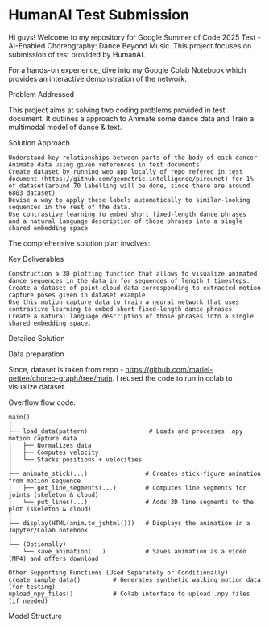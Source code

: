 # HumanAI Test Submission

Hi guys! Welcome to my repository for Google Summer of Code 2025 Test - AI-Enabled Choreography: Dance Beyond Music. This project focuses on submission of test provided by HumanAI.

For a hands-on experience, dive into my Google Colab Notebook which provides an interactive demonstration of the network.


Problem Addressed

This project aims at solving two coding problems provided in test document.
It outlines a approach to Animate some dance data and Train a multimodal model of dance & text.



Solution Approach
    
    Understand key relationships between parts of the body of each dancer
    Animate data using given references in test documents
    Create dataset by running web app locally of repo refered in test document (https://github.com/geometric-intelligence/pirounet) for 1% of dataset(around 70 labelling will be done, since there are around 6803 dataset)
    Devise a way to apply these labels automatically to similar-looking sequences in the rest of the data.
    Use contrastive learning to embed short fixed-length dance phrases  and a natural language description of those phrases into a single shared embedding space

The comprehensive solution plan involves:




Key Deliverables

    Construction a 3D plotting function that allows to visualize animated dance sequences in the data in for sequences of length t timesteps. 
    Create a dataset of point-cloud data corresponding to extracted motion capture poses given in dataset example
    Use this motion capture data to train a neural network that uses contrastive learning to embed short fixed-length dance phrases
    Create a natural language description of those phrases into a single shared embedding space.


Detailed Solution

Data preparation

Since, dataset is taken from repo - https://github.com/mariel-pettee/choreo-graph/tree/main. I reused the code to run in colab to visualize dataset.

Overflow flow code:
```
main()
│
├── load_data(pattern)                 # Loads and processes .npy motion capture data
│   ├── Normalizes data
│   ├── Computes velocity
│   └── Stacks positions + velocities
│
├── animate_stick(...)                # Creates stick-figure animation from motion sequence
│   ├── get_line_segments(...)        # Computes line segments for joints (skeleton & cloud)
│   └── put_lines(...)                # Adds 3D line segments to the plot (skeleton & cloud)
│
├── display(HTML(anim.to_jshtml()))   # Displays the animation in a Jupyter/Colab notebook
│
└── (Optionally)
    └── save_animation(...)           # Saves animation as a video (MP4) and offers download
    
Other Supporting Functions (Used Separately or Conditionally)
create_sample_data()         # Generates synthetic walking motion data (for testing)
upload_npy_files()           # Colab interface to upload .npy files (if needed)
```


Model Structure
